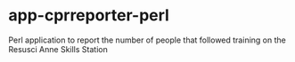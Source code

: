 app-cprreporter-perl
====================

Perl application to report the number of people that followed training on the Resusci Anne Skills Station
